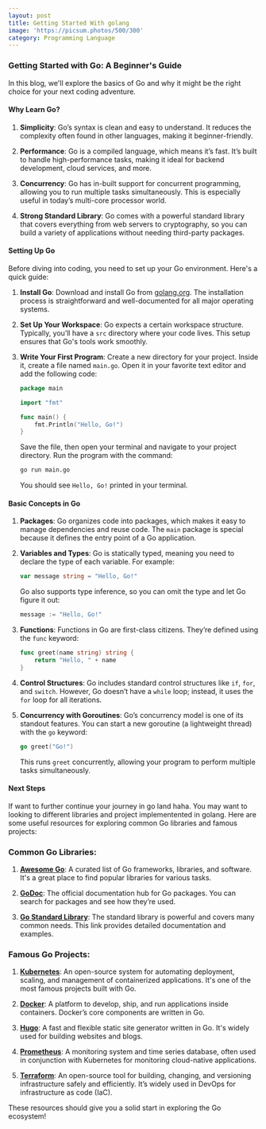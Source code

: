 ```yaml
---
layout: post
title: Getting Started With golang
image: 'https://picsum.photos/500/300'
category: Programming Language
---
```

### Getting Started with Go: A Beginner's Guide

In this blog, we'll explore the basics of Go and why it might be the right choice for your next coding adventure.

#### Why Learn Go?

1. **Simplicity**: Go’s syntax is clean and easy to understand. It reduces the complexity often found in other languages, making it beginner-friendly.
  
2. **Performance**: Go is a compiled language, which means it’s fast. It’s built to handle high-performance tasks, making it ideal for backend development, cloud services, and more.
  
3. **Concurrency**: Go has in-built support for concurrent programming, allowing you to run multiple tasks simultaneously. This is especially useful in today’s multi-core processor world.

4. **Strong Standard Library**: Go comes with a powerful standard library that covers everything from web servers to cryptography, so you can build a variety of applications without needing third-party packages.

#### Setting Up Go

Before diving into coding, you need to set up your Go environment. Here's a quick guide:

1. **Install Go**: Download and install Go from [golang.org](https://golang.org/dl/). The installation process is straightforward and well-documented for all major operating systems.

2. **Set Up Your Workspace**: Go expects a certain workspace structure. Typically, you’ll have a `src` directory where your code lives. This setup ensures that Go's tools work smoothly.

3. **Write Your First Program**: Create a new directory for your project. Inside it, create a file named `main.go`. Open it in your favorite text editor and add the following code:

   ```go
   package main

   import "fmt"

   func main() {
       fmt.Println("Hello, Go!")
   }
   ```

   Save the file, then open your terminal and navigate to your project directory. Run the program with the command:

   ```bash
   go run main.go
   ```

   You should see `Hello, Go!` printed in your terminal.

#### Basic Concepts in Go

1. **Packages**: Go organizes code into packages, which makes it easy to manage dependencies and reuse code. The `main` package is special because it defines the entry point of a Go application.

2. **Variables and Types**: Go is statically typed, meaning you need to declare the type of each variable. For example:

   ```go
   var message string = "Hello, Go!"
   ```

   Go also supports type inference, so you can omit the type and let Go figure it out:

   ```go
   message := "Hello, Go!"
   ```

3. **Functions**: Functions in Go are first-class citizens. They’re defined using the `func` keyword:

   ```go
   func greet(name string) string {
       return "Hello, " + name
   }
   ```

4. **Control Structures**: Go includes standard control structures like `if`, `for`, and `switch`. However, Go doesn’t have a `while` loop; instead, it uses the `for` loop for all iterations.

5. **Concurrency with Goroutines**: Go’s concurrency model is one of its standout features. You can start a new goroutine (a lightweight thread) with the `go` keyword:

   ```go
   go greet("Go!")
   ```

   This runs `greet` concurrently, allowing your program to perform multiple tasks simultaneously.

#### Next Steps

If want to further continue your journey in go land haha. You may want to looking to different libraries and project implementented in golang.
Here are some useful resources for exploring common Go libraries and famous projects:

### Common Go Libraries:
1. **[Awesome Go](https://github.com/avelino/awesome-go)**: A curated list of Go frameworks, libraries, and software. It's a great place to find popular libraries for various tasks.
   
2. **[GoDoc](https://pkg.go.dev/)**: The official documentation hub for Go packages. You can search for packages and see how they’re used.

3. **[Go Standard Library](https://pkg.go.dev/std)**: The standard library is powerful and covers many common needs. This link provides detailed documentation and examples.

### Famous Go Projects:
1. **[Kubernetes](https://github.com/kubernetes/kubernetes)**: An open-source system for automating deployment, scaling, and management of containerized applications. It's one of the most famous projects built with Go.
   
2. **[Docker](https://github.com/moby/moby)**: A platform to develop, ship, and run applications inside containers. Docker’s core components are written in Go.

3. **[Hugo](https://github.com/gohugoio/hugo)**: A fast and flexible static site generator written in Go. It's widely used for building websites and blogs.

4. **[Prometheus](https://github.com/prometheus/prometheus)**: A monitoring system and time series database, often used in conjunction with Kubernetes for monitoring cloud-native applications.

5. **[Terraform](https://github.com/hashicorp/terraform)**: An open-source tool for building, changing, and versioning infrastructure safely and efficiently. It’s widely used in DevOps for infrastructure as code (IaC).

These resources should give you a solid start in exploring the Go ecosystem!
